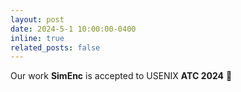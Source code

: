 ```yaml
---
layout: post
date: 2024-5-1 10:00:00-0400
inline: true
related_posts: false
---
```


Our work **SimEnc** is accepted to USENIX **ATC 2024** 🥳
